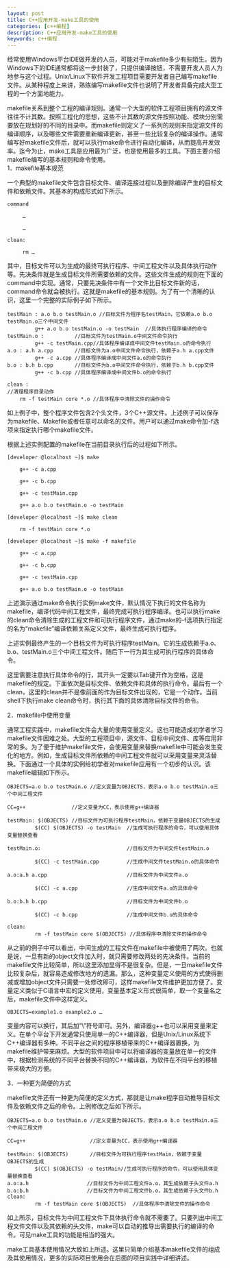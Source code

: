 ```yaml
---
layout: post
title: C++应用开发-make工具的使用
categories: [c++编程]
description: C++应用开发-make工具的使用
keywords: c++编程
---
```

<div id='preview-contents' class='note-content'>



<p>经常使用Windows平台IDE做开发的人员，可能对于makefile多少有些陌生。因为Windows下的IDE通常都将这一步封装了，只提供编译按钮，不需要开发人员人为地参与这个过程。Unix/Linux下软件开发工程项目需要开发者自己编写makefile文件。从某种程度上来讲，熟练编写makefile文件也说明了开发者具备完成大型工程的一个方面地能力。</p>

<p>makefile关系到整个工程的编译规则。通常一个大型的软件工程项目拥有的源文件往往不计其数。按照工程化的思想，这些不计其数的源文件按照功能、模块分别需要放在规划好的不同的目录中。而makefile则定义了一系列的规则来指定源文件的编译顺序，以及哪些文件需要重新编译更新，甚至一些比较复杂的编译操作。通常编写好makefile文件后，就可以执行make命令进行自动化编译，从而提高开发效率。迄今为止，make工具是应用最为广泛，也是使用最多的工具。下面主要介绍makefile编写的基本规则和命令使用。 <br>
1．makefile基本规范</p>

<p>一个典型的makefile文件包含目标文件、编译连接过程以及删除编译产生的目标文件和依赖文件。其基本的构成形式如下所示。</p>



<pre class="prettyprint hljs-dark"><code class="hljs livecodeserver"><div class="hljs-line"><span class="hljs-keyword">command</span>
</div><div class="hljs-line"><wbr>
</div><div class="hljs-line">     …
</div><div class="hljs-line"><wbr>
</div><div class="hljs-line">     …
</div><div class="hljs-line"><wbr>
</div><div class="hljs-line">clean:
</div><div class="hljs-line"><wbr>
</div><div class="hljs-line">     rm …
</div></code></pre>

<p>其中，目标文件可以为生成的最终可执行程序、中间工程文件以及具体执行动作等。先决条件就是生成目标文件所需要依赖的文件。这些文件生成的规则在下面的command中实现。通常，只要先决条件中有一个文件比目标文件新的话，command命令就会被执行。这就是makefile的基本规则。为了有一个清晰的认识，这里一个完整的实际例子如下所示。</p>



<pre class="prettyprint hljs-dark"><code class="hljs stylus"><div class="hljs-line">testMain : <span class="hljs-selector-tag">a</span><span class="hljs-selector-class">.o</span> <span class="hljs-selector-tag">b</span><span class="hljs-selector-class">.o</span> testMain<span class="hljs-selector-class">.o</span> <span class="hljs-comment">//目标文件为程序名testMain，它依赖a.o b.o testMain.o三个中间文件</span>
</div><div class="hljs-line">         g++ <span class="hljs-selector-tag">a</span><span class="hljs-selector-class">.o</span> <span class="hljs-selector-tag">b</span><span class="hljs-selector-class">.o</span> testMain<span class="hljs-selector-class">.o</span> -o testMain  <span class="hljs-comment">//具体执行程序编译的命令</span>
</div><div class="hljs-line">testMain<span class="hljs-selector-class">.o</span> :          <span class="hljs-comment">//目标文件为testMain.o中间文件命令执行</span>
</div><div class="hljs-line">         g++ -c testMain.cpp<span class="hljs-comment">//具体程序编译成中间文件testMain.o的命令执行</span>
</div><div class="hljs-line"><span class="hljs-selector-tag">a</span><span class="hljs-selector-class">.o</span> : <span class="hljs-selector-tag">a</span><span class="hljs-selector-class">.h</span> <span class="hljs-selector-tag">a</span><span class="hljs-selector-class">.cpp</span>       <span class="hljs-comment">//目标文件为a.o中间文件命令执行，依赖于a.h a.cpp文件</span>
</div><div class="hljs-line">         g++ -c <span class="hljs-selector-tag">a</span><span class="hljs-selector-class">.cpp</span> <span class="hljs-comment">//具体程序编译成中间文件a.o的命令执行</span>
</div><div class="hljs-line"><span class="hljs-selector-tag">b</span><span class="hljs-selector-class">.o</span> : <span class="hljs-selector-tag">b</span><span class="hljs-selector-class">.h</span> <span class="hljs-selector-tag">b</span><span class="hljs-selector-class">.cpp</span>       <span class="hljs-comment">//目标文件为b.o中间文件命令执行，依赖于b.h b.cpp文件</span>
</div><div class="hljs-line">         g++ -c <span class="hljs-selector-tag">b</span><span class="hljs-selector-class">.cpp</span> <span class="hljs-comment">//具体程序编译成中间文件b.o的命令执行</span>
</div><div class="hljs-line"><wbr>
</div><div class="hljs-line">clean :                                                               <span class="hljs-comment">//清理程序目录动作</span>
</div><div class="hljs-line">    rm -f testMain core *<span class="hljs-selector-class">.o</span> <span class="hljs-comment">//具体程序中清除文件的操作命令</span>
</div></code></pre>

<p>如上例子中，整个程序文件包含2个头文件，3个C++源文件。上述例子可以保存为makefile、Makefile或者任意可以命名的文件。用户可以通过make命令加-f选项来指定执行哪个makefile文件。</p>

<p>根据上述实例配置的makefile在当前目录执行后的过程如下所示。</p>



<pre class="prettyprint hljs-dark"><code class="hljs stylus"><div class="hljs-line">[developer @localhost ~]$ make
</div><div class="hljs-line"><wbr>
</div><div class="hljs-line">    g++ -c <span class="hljs-selector-tag">a</span><span class="hljs-selector-class">.cpp</span>
</div><div class="hljs-line"><wbr>
</div><div class="hljs-line">    g++ -c <span class="hljs-selector-tag">b</span><span class="hljs-selector-class">.cpp</span>
</div><div class="hljs-line"><wbr>
</div><div class="hljs-line">    g++ -c testMain<span class="hljs-selector-class">.cpp</span>
</div><div class="hljs-line"><wbr>
</div><div class="hljs-line">    g++ <span class="hljs-selector-tag">a</span><span class="hljs-selector-class">.o</span> <span class="hljs-selector-tag">b</span><span class="hljs-selector-class">.o</span> testMain<span class="hljs-selector-class">.o</span> -o testMain
</div><div class="hljs-line"><wbr>
</div><div class="hljs-line">[developer @localhost ~]$ make clean
</div><div class="hljs-line"><wbr>
</div><div class="hljs-line">    rm -f testMain core *<span class="hljs-selector-class">.o</span>
</div><div class="hljs-line"><wbr>
</div><div class="hljs-line">[developer @localhost ~]$ make -f makefile
</div><div class="hljs-line"><wbr>
</div><div class="hljs-line">    g++ -c <span class="hljs-selector-tag">a</span><span class="hljs-selector-class">.cpp</span>
</div><div class="hljs-line"><wbr>
</div><div class="hljs-line">    g++ -c <span class="hljs-selector-tag">b</span><span class="hljs-selector-class">.cpp</span>
</div><div class="hljs-line"><wbr>
</div><div class="hljs-line">    g++ -c testMain<span class="hljs-selector-class">.cpp</span>
</div><div class="hljs-line"><wbr>
</div><div class="hljs-line">    g++ <span class="hljs-selector-tag">a</span><span class="hljs-selector-class">.o</span> <span class="hljs-selector-tag">b</span><span class="hljs-selector-class">.o</span> testMain<span class="hljs-selector-class">.o</span> -o testMain
</div></code></pre>

<p>上述演示通过make命令执行实例make文件，默认情况下执行的文件名称为makefile，编译代码中间工程文件，最终完成可执行程序编译。也可以执行make的clean命令清除生成的工程文件和可执行程序文件，通过make的-f选项执行指定的名为“makefile”编译依赖关系定义文件，最终生成可执行程序。</p>

<p>上述实例最终产生的一个目标文件为可执行程序testMain。它的生成依赖于a.o、b.o、testMain.o三个中间工程文件。随后下一行为其生成可执行程序的具体命令。</p>

<p>这里需要注意执行具体命令的行，其开头一定要以Tab键开作为空格，这是makefile的规定。下面依次是目标文件、依赖文件和具体的执行命令。最后有一个clean，这里的clean并不是像前面的作为目标文件出现的，它是一个动作。当前shell下执行make clean命令时，执行其下面的具体清除目标文件的命令。</p>

<p>2．makefile中使用变量</p>

<p>通常工程实践中，makefile文件会大量的使用变量定义。这也可能造成初学者学习makefile文件困难之处。大型的工程项目中，源文件、目标中间文件、库等应用非常的多。为了便于维护makefile文件，会使用变量来替换makefile中可能会发生变化的地方。例如，生成目标文件所依赖的中间工程文件就可以采用变量来灵活替换。下面通过一个具体的实例给初学者对makefile应用有一个初步的认识。该makefile编辑如下所示。</p>



<pre class="prettyprint hljs-dark"><code class="hljs stylus"><div class="hljs-line">OBJECTS=<span class="hljs-selector-tag">a</span><span class="hljs-selector-class">.o</span> <span class="hljs-selector-tag">b</span><span class="hljs-selector-class">.o</span> testMain<span class="hljs-selector-class">.o</span> <span class="hljs-comment">//定义变量为OBJECTS，表示a.o b.o testMain.o三个中间工程文件</span>
</div><div class="hljs-line"><wbr>
</div><div class="hljs-line">CC=g++               <span class="hljs-comment">//定义变量为CC，表示使用g++编译器</span>
</div><div class="hljs-line"><wbr>
</div><div class="hljs-line">testMain: $(OBJECTS) <span class="hljs-comment">//目标文件为可执行程序testMain，依赖于变量OBJECTS的生成</span>
</div><div class="hljs-line">         $(CC) $(OBJECTS) -o testMain  <span class="hljs-comment">//生成可执行程序的命令，可以使用具体变量替换查看</span>
</div><div class="hljs-line"><wbr>
</div><div class="hljs-line">testMain<span class="hljs-selector-class">.o</span>:                            <span class="hljs-comment">//目标文件为中间文件testMain.o</span>
</div><div class="hljs-line"><wbr>
</div><div class="hljs-line">         $(CC) -c testMain<span class="hljs-selector-class">.cpp</span>         <span class="hljs-comment">//生成中间文件testMain.o的具体命令</span>
</div><div class="hljs-line"><wbr>
</div><div class="hljs-line"><span class="hljs-selector-tag">a</span><span class="hljs-selector-class">.o</span>:<span class="hljs-selector-tag">a</span><span class="hljs-selector-class">.h</span> <span class="hljs-selector-tag">a</span><span class="hljs-selector-class">.cpp</span>                          <span class="hljs-comment">//目标文件为中间文件a.o</span>
</div><div class="hljs-line"><wbr>
</div><div class="hljs-line">         $(CC) -c <span class="hljs-selector-tag">a</span><span class="hljs-selector-class">.cpp</span>                <span class="hljs-comment">//生成中间文件a.o的具体命令</span>
</div><div class="hljs-line"><wbr>
</div><div class="hljs-line"><span class="hljs-selector-tag">b</span><span class="hljs-selector-class">.o</span>:<span class="hljs-selector-tag">b</span><span class="hljs-selector-class">.h</span> <span class="hljs-selector-tag">b</span><span class="hljs-selector-class">.cpp</span>                          <span class="hljs-comment">//目标文件为中间文件b.o</span>
</div><div class="hljs-line"><wbr>
</div><div class="hljs-line">         $(CC) -c <span class="hljs-selector-tag">b</span><span class="hljs-selector-class">.cpp</span>                <span class="hljs-comment">//生成中间文件b.o的具体命令</span>
</div><div class="hljs-line"><wbr>
</div><div class="hljs-line">clean:                                                                          
</div><div class="hljs-line">         rm -f testMain core $(OBJECTS) <span class="hljs-comment">//具体程序中清除文件的操作命令</span>
</div></code></pre>

<p>从之前的例子中可以看出，中间生成的工程文件在makefile中被使用了两次。也就是说，一旦有新的object文件加入时，就只需要修改两处的先决条件。当前的makefile文件比较简单，所以这里添加显得不是很复杂。但是，一旦makefile文件比较复杂后，就容易造成修改地方的遗漏。那么，这种变量定义使用的方式使得删减或增加object文件只需要一处修改即可，这样makefile文件维护更加方便了。变量定义类似于C语言中宏的定义使用，变量基本定义形式很简单，取一个变量名之后，makefile文件中这样定义。</p>



<pre class="prettyprint hljs-dark"><code class="hljs stylus"><div class="hljs-line">OBJECTS=example1<span class="hljs-selector-class">.o</span> example2<span class="hljs-selector-class">.o</span> …
</div></code></pre>

<p>变量内容可以换行，其后加“\”符号即可。另外，编译器g++也可以采用变量来定义。在单个平台下开发通常只使用单一的C++编译器，但是Unix/Linux系统下C++编译器有多种。不同平台之间的程序移植带来的C++编译器置换，为makefile维护带来麻烦。大型的软件项目中可以将编译器的变量放在单一的文件中，根据检测系统的不同平台替换不同的C++编译器，为软件在不同平台的移植带来极大的方便。</p>

<p>3．一种更为简便的方式</p>

<p>makefile文件还有一种更为简便的定义方式，那就是让make程序自动推导目标文件及依赖文件之后的命令。上例修改之后如下所示。</p>



<pre class="prettyprint hljs-dark"><code class="hljs stylus"><div class="hljs-line">OBJECTS=<span class="hljs-selector-tag">a</span><span class="hljs-selector-class">.o</span> <span class="hljs-selector-tag">b</span><span class="hljs-selector-class">.o</span> testMain<span class="hljs-selector-class">.o</span> <span class="hljs-comment">//定义变量为OBJECTS，表示a.o b.o testMain.o三个中间工程文件</span>
</div><div class="hljs-line"><wbr>
</div><div class="hljs-line">CC=g++                     <span class="hljs-comment">//定义变量为CC，表示使用g++编译器</span>
</div><div class="hljs-line"><wbr>
</div><div class="hljs-line">testMain: $(OBJECTS)       <span class="hljs-comment">//目标文件为可执行程序testMain，依赖于变量OBJECTS的生成</span>
</div><div class="hljs-line">         $(CC) $(OBJECTS) -o testMain<span class="hljs-comment">//生成可执行程序的命令，可以使用具体变量替换查看</span>
</div><div class="hljs-line"><span class="hljs-selector-tag">a</span><span class="hljs-selector-class">.o</span>:<span class="hljs-selector-tag">a</span><span class="hljs-selector-class">.h</span>                   <span class="hljs-comment">//目标文件为中间工程文件a.o，其生成依赖于头文件a.h</span>
</div><div class="hljs-line"><span class="hljs-selector-tag">b</span><span class="hljs-selector-class">.o</span>:<span class="hljs-selector-tag">b</span><span class="hljs-selector-class">.h</span>                   <span class="hljs-comment">//目标文件为中间工程文件b.o，其生成依赖于头文件b.h</span>
</div><div class="hljs-line">clean:                                                                
</div><div class="hljs-line">         rm -f testMain core $(OBJECTS)  <span class="hljs-comment">//具体程序中清除文件的操作命令</span>
</div></code></pre>

<p>如上所示，目标文件为中间工程文件下具体执行命令就不需要了。只要列出中间工程文件文件以及其依赖的头文件，make可以自动的推导出需要执行的编译的命令。可见make工具的功能是相当的强大。</p>

<p>make工具基本使用情况大致如上所述。这里只简单介绍基本makefile文件的组成及其使用情况，更多的实际项目使用会在后面的项目实践中详细讲述。</p></div>
